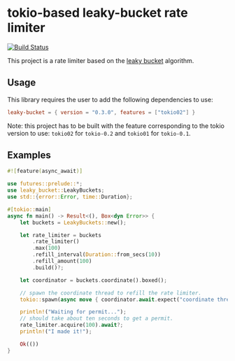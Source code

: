 # tokio-based leaky-bucket rate limiter

[![Build Status](https://travis-ci.org/udoprog/leaky-bucket.svg?branch=master)](https://travis-ci.org/udoprog/leaky-bucket)

This project is a rate limiter based on the [leaky bucket] algorithm.

[leaky bucket]: https://en.wikipedia.org/wiki/Leaky_bucket

## Usage

This library requires the user to add the following dependencies to use:

```toml
leaky-bucket = { version = "0.3.0", features = ["tokio02"] }
```

Note: this project has to be built with the feature corresponding to the tokio version to use: `tokio02` for `tokio-0.2` and `tokio01` for `tokio-0.1`.

## Examples

```rust
#![feature(async_await)]

use futures::prelude::*;
use leaky_bucket::LeakyBuckets;
use std::{error::Error, time::Duration};

#[tokio::main]
async fn main() -> Result<(), Box<dyn Error>> {
    let buckets = LeakyBuckets::new();

    let rate_limiter = buckets
        .rate_limiter()
        .max(100)
        .refill_interval(Duration::from_secs(10))
        .refill_amount(100)
        .build()?;

    let coordinator = buckets.coordinate().boxed();

    // spawn the coordinate thread to refill the rate limiter.
    tokio::spawn(async move { coordinator.await.expect("coordinate thread errored") });

    println!("Waiting for permit...");
    // should take about ten seconds to get a permit.
    rate_limiter.acquire(100).await?;
    println!("I made it!");

    Ok(())
}
```